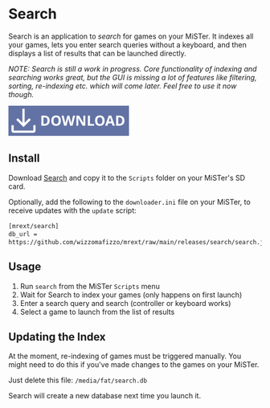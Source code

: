 # Search

Search is an application to *search* for games on your MiSTer. It indexes all your games, lets you enter search queries without a keyboard, and then displays a list of results that can be launched directly.

*NOTE: Search is still a work in progress. Core functionality of indexing and searching works great, but the GUI is missing a lot of features like filtering, sorting, re-indexing etc. which will come later. Feel free to use it now though.*

[![Download Search](images/download.svg "Download Search")](https://github.com/wizzomafizzo/mrext/raw/main/releases/search/search.sh)

## Install

Download [Search](https://github.com/wizzomafizzo/mrext/raw/main/releases/search/search.sh) and copy it to the `Scripts` folder on your MiSTer's SD card.

Optionally, add the following to the `downloader.ini` file on your MiSTer, to receive updates with the `update` script:
```
[mrext/search]
db_url = https://github.com/wizzomafizzo/mrext/raw/main/releases/search/search.json
```

## Usage

1. Run `search` from the MiSTer `Scripts` menu
2. Wait for Search to index your games (only happens on first launch)
3. Enter a search query and search (controller or keyboard works)
4. Select a game to launch from the list of results

## Updating the Index

At the moment, re-indexing of games must be triggered manually. You might need to do this if you've made changes to the games on your MiSTer.

Just delete this file: `/media/fat/search.db`

Search will create a new database next time you launch it.

